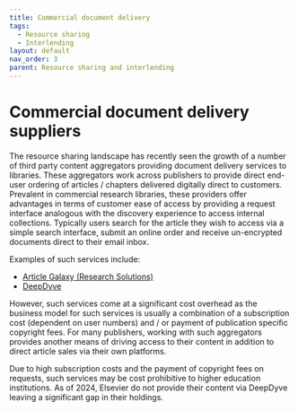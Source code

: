 ```yaml
---
title: Commercial document delivery
tags:
  - Resource sharing
  - Interlending
layout: default
nav_order: 3
parent: Resource sharing and interlending
---
```


# Commercial document delivery suppliers

The resource sharing landscape has recently seen the growth of a number of third party content aggregators providing document delivery services to libraries. These aggregators work across publishers to provide direct end-user ordering of articles / chapters delivered digitally direct to customers. Prevalent in commercial research libraries, these providers offer advantages in terms of customer ease of access by providing a request interface analogous with the discovery experience to access internal collections. Typically users search for the article they wish to access via a simple search interface, submit an online order and receive un-encrypted documents direct to their email inbox.

Examples of such services include:

- [Article Galaxy (Research Solutions)](https://www.researchsolutions.com/products/academic)
- [DeepDyve](https://www.deepdyve.com/)

However, such services come at a significant cost overhead as the business model for such services is usually a combination of a subscription cost (dependent on user numbers) and / or payment of publication specific copyright fees. For many publishers, working with such aggregators provides another means of driving access to their content in addition to direct article sales via their own platforms.

Due to high subscription costs and the payment of copyright fees on requests, such services may be cost prohibitive to higher education institutions. As of 2024, Elsevier do not provide their content via DeepDyve leaving a significant gap in their holdings.
